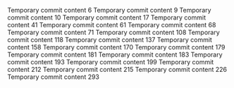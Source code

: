 Temporary commit content 6
Temporary commit content 9
Temporary commit content 10
Temporary commit content 17
Temporary commit content 41
Temporary commit content 61
Temporary commit content 68
Temporary commit content 71
Temporary commit content 108
Temporary commit content 118
Temporary commit content 137
Temporary commit content 158
Temporary commit content 170
Temporary commit content 179
Temporary commit content 181
Temporary commit content 183
Temporary commit content 193
Temporary commit content 199
Temporary commit content 212
Temporary commit content 215
Temporary commit content 226
Temporary commit content 293
